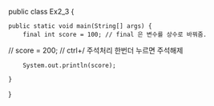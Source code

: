 
public class Ex2_3 {

	public static void main(String[] args) {
		final int score = 100; // final 은 변수를 상수로 바꿔줌.
//		score = 200; // ctrl+/ 주석처리 한번더 누르면 주석해제
		
		System.out.println(score);
		
	} 

}
